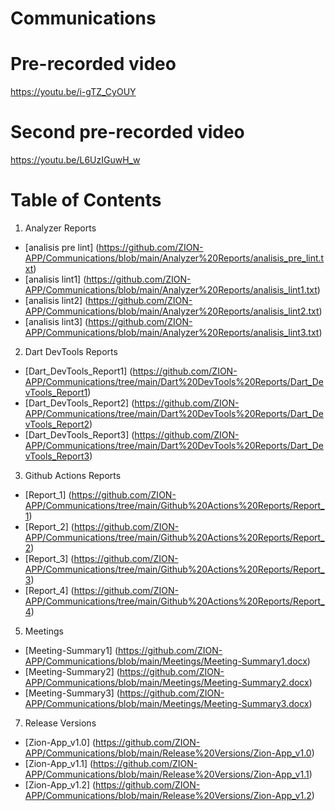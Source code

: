 # Communications

# Pre-recorded video
https://youtu.be/i-gTZ_CyOUY

# Second pre-recorded video
https://youtu.be/L6UzIGuwH_w

# Table of Contents
1. Analyzer Reports

  * [analisis pre lint] (https://github.com/ZION-APP/Communications/blob/main/Analyzer%20Reports/analisis_pre_lint.txt)
  * [analisis lint1] (https://github.com/ZION-APP/Communications/blob/main/Analyzer%20Reports/analisis_lint1.txt)
  * [analisis lint2] (https://github.com/ZION-APP/Communications/blob/main/Analyzer%20Reports/analisis_lint2.txt)
  * [analisis lint3] (https://github.com/ZION-APP/Communications/blob/main/Analyzer%20Reports/analisis_lint3.txt)
2. Dart DevTools Reports
  * [Dart_DevTools_Report1] (https://github.com/ZION-APP/Communications/tree/main/Dart%20DevTools%20Reports/Dart_DevTools_Report1)
  * [Dart_DevTools_Report2] (https://github.com/ZION-APP/Communications/tree/main/Dart%20DevTools%20Reports/Dart_DevTools_Report2)
  * [Dart_DevTools_Report3] (https://github.com/ZION-APP/Communications/tree/main/Dart%20DevTools%20Reports/Dart_DevTools_Report3)
3. Github Actions Reports
  * [Report_1] (https://github.com/ZION-APP/Communications/tree/main/Github%20Actions%20Reports/Report_1)
  * [Report_2] (https://github.com/ZION-APP/Communications/tree/main/Github%20Actions%20Reports/Report_2)
  * [Report_3] (https://github.com/ZION-APP/Communications/tree/main/Github%20Actions%20Reports/Report_3)
  * [Report_4] (https://github.com/ZION-APP/Communications/tree/main/Github%20Actions%20Reports/Report_4)
5. Meetings
  * [Meeting-Summary1] (https://github.com/ZION-APP/Communications/blob/main/Meetings/Meeting-Summary1.docx)
  * [Meeting-Summary2] (https://github.com/ZION-APP/Communications/blob/main/Meetings/Meeting-Summary2.docx)
  * [Meeting-Summary3] (https://github.com/ZION-APP/Communications/blob/main/Meetings/Meeting-Summary3.docx)
7. Release Versions
  * [Zion-App_v1.0] (https://github.com/ZION-APP/Communications/blob/main/Release%20Versions/Zion-App_v1.0)
  * [Zion-App_v1.1] (https://github.com/ZION-APP/Communications/blob/main/Release%20Versions/Zion-App_v1.1)
  * [Zion-App_v1.2] (https://github.com/ZION-APP/Communications/blob/main/Release%20Versions/Zion-App_v1.2)
